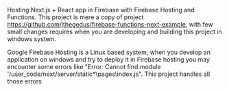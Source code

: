 Hosting Next.js + React app in Firebase with Firebase Hosting and Functions.
This project is mere a copy of project https://github.com/jthegedus/firebase-functions-next-example, with few small changes requires when you are developing and building this project in windows system.

Google Firebase Hosting is a Linux based system, when you develop an application on windows and try to deploy it in Firebase hosting you may encounter some errors like "Error: Cannot find module '/user_code/next/server/static\*\pages\index.js". This project handles all those errors
